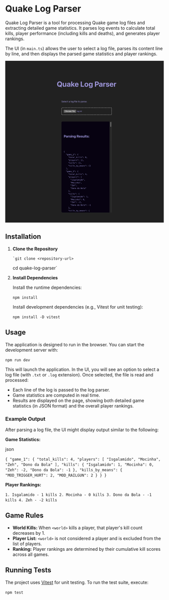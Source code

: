 # Quake Log Parser

Quake Log Parser is a tool for processing Quake game log files and extracting detailed game statistics. It parses log events to calculate total kills, player performance (including kills and deaths), and generates player rankings.

The UI (in `main.ts`) allows the user to select a log file, parses its content line by line, and then displays the parsed game statistics and player rankings.

![image](image.png)

## Installation

1.  **Clone the Repository**

        `git clone <repository-url>

    cd quake-log-parser`

2.  **Install Dependencies**

    Install the runtime dependencies:

    `npm install`

    Install development dependencies (e.g., Vitest for unit testing):

    `npm install -D vitest`

## Usage

The application is designed to run in the browser. You can start the development server with:

`npm run dev`

This will launch the application. In the UI, you will see an option to select a log file (with `.txt` or `.log` extension). Once selected, the file is read and processed:

- Each line of the log is passed to the log parser.
- Game statistics are computed in real time.
- Results are displayed on the page, showing both detailed game statistics (in JSON format) and the overall player rankings.

### Example Output

After parsing a log file, the UI might display output similar to the following:

**Game Statistics:**

json

`{
  "game_1": {
    "total_kills": 4,
    "players": [
      "Isgalamido",
      "Mocinha",
      "Zeh",
      "Dono da Bola"
    ],
    "kills": {
      "Isgalamido": 1,
      "Mocinha": 0,
      "Zeh": -2,
      "Dono da Bola": -1
    },
    "kills_by_means": {
      "MOD_TRIGGER_HURT": 2,
      "MOD_RAILGUN": 2
    }
  }
}`

**Player Rankings:**

`1. Isgalamido - 1 kills
2. Mocinha - 0 kills
3. Dono da Bola - -1 kills
4. Zeh - -2 kills`

## Game Rules

- **World Kills:** When `<world>` kills a player, that player's kill count decreases by 1.
- **Player List:** `<world>` is not considered a player and is excluded from the list of players.
- **Ranking:** Player rankings are determined by their cumulative kill scores across all games.

## Running Tests

The project uses [Vitest](https://vitest.dev/) for unit testing. To run the test suite, execute:

`npm test`
